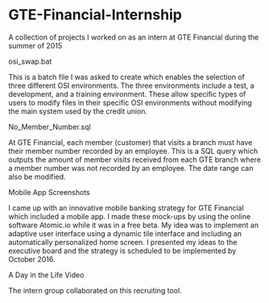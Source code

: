 # GTE-Financial-Internship
A collection of projects I worked on as an intern at GTE Financial during the summer of 2015

osi_swap.bat

This is a batch file I was asked to create which enables the selection of three different OSI environments.
The three environments include a test, a development, and a training environment. These allow specific types of users to
modify files in their specific OSI environments without modifying the main system used by the credit union.

No_Member_Number.sql

At GTE Financial, each member (customer) that visits a branch must have their member number recorded by an employee.
This is a SQL query which outputs the amount of member visits received from each GTE branch where a member number was not 
recorded by an employee. The date range can also be modified.

Mobile App Screenshots

I came up with an innovative mobile banking strategy for GTE Financial which included a mobile app. I made these mock-ups by 
using the online software Atomic.io while it was in a free beta. My idea was to implement an adaptive user interface using 
a dynamic tile interface and including an automatically personalized home screen. I presented my ideas to the executive board
and the strategy is scheduled to be implemented by October 2016.

A Day in the Life Video

The intern group collaborated on this recruiting tool.
